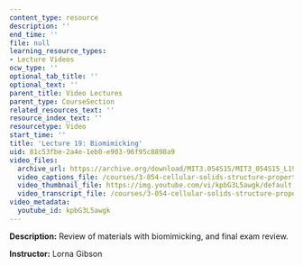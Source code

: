 ```yaml
---
content_type: resource
description: ''
end_time: ''
file: null
learning_resource_types:
- Lecture Videos
ocw_type: ''
optional_tab_title: ''
optional_text: ''
parent_title: Video Lectures
parent_type: CourseSection
related_resources_text: ''
resource_index_text: ''
resourcetype: Video
start_time: ''
title: 'Lecture 19: Biomimicking'
uid: 81c53fbe-2a4e-1eb0-e903-96f95c8898a9
video_files:
  archive_url: https://archive.org/download/MIT3.054S15/MIT3_054S15_L19_300k.mp4
  video_captions_file: /courses/3-054-cellular-solids-structure-properties-and-applications-spring-2015/3f70b608a29753d6b668780d32be9161_kpbG3L5awgk.vtt
  video_thumbnail_file: https://img.youtube.com/vi/kpbG3L5awgk/default.jpg
  video_transcript_file: /courses/3-054-cellular-solids-structure-properties-and-applications-spring-2015/3ef85f1d69ad8ba16a259375c5b5d873_kpbG3L5awgk.pdf
video_metadata:
  youtube_id: kpbG3L5awgk
---
```


**Description:** Review of materials with biomimicking, and final exam review.

**Instructor:** Lorna Gibson



